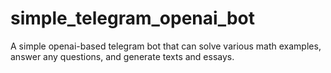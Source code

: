 # simple_telegram_openai_bot

A simple openai-based telegram bot that can solve various math examples, answer any questions, and generate texts and essays.
